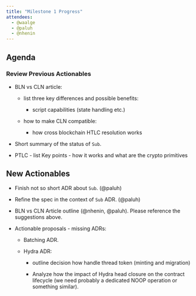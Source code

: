 ```yaml
---
title: "Milestone 1 Progress"
attendees:
  - @waalge
  - @paluh
  - @nhenin
---
```


## Agenda

### Review Previous Actionables

* BLN vs CLN article:

    - list three key differences and possible benefits:

        - script capabilities (state handling etc.)

    - how to make CLN compatible:

        - how cross blockchain HTLC resolution works

* Short summary of the status of `Sub`.

* PTLC - list Key points - how it works and what are the crypto primitives

## New Actionables

* Finish not so short ADR about `Sub`. (@paluh)

* Refine the spec in the context of `Sub` ADR. (@paluh)

* BLN vs CLN Article outline (@nhenin, @paluh). Please reference the suggestions above.

* Actionable proposals - missing ADRs:

    * Batching ADR.

    * Hydra ADR:

        - outline decision how handle thread token (minting and migration)

        - Analyze how the impact of Hydra head closure on the contract lifecycle (we need probably a dedicated NOOP operation or something similar).

